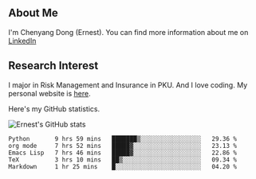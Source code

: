 ## About Me

I'm Chenyang Dong (Ernest). You can find more information about me on [LinkedIn](https://www.linkedin.com/in/%E6%99%A8%E9%98%B3-%E8%91%A3-918ab41b4/)

## Research Interest

I major in Risk Management and Insurance in PKU. And I love coding. My personal website is [here](https://ernestdong.github.io).

Here's my GitHub statistics.

![Ernest's GitHub stats](https://github-readme-stats.vercel.app/api?username=ErnestDong&show_icons=true?count_private=true)

<!--START_SECTION:waka-->
```text
Python       9 hrs 59 mins   ███████▒░░░░░░░░░░░░░░░░░   29.36 % 
org mode     7 hrs 52 mins   █████▓░░░░░░░░░░░░░░░░░░░   23.13 % 
Emacs Lisp   7 hrs 46 mins   █████▓░░░░░░░░░░░░░░░░░░░   22.86 % 
TeX          3 hrs 10 mins   ██▒░░░░░░░░░░░░░░░░░░░░░░   09.34 % 
Markdown     1 hr 25 mins    █░░░░░░░░░░░░░░░░░░░░░░░░   04.20 % 
```
<!--END_SECTION:waka-->
